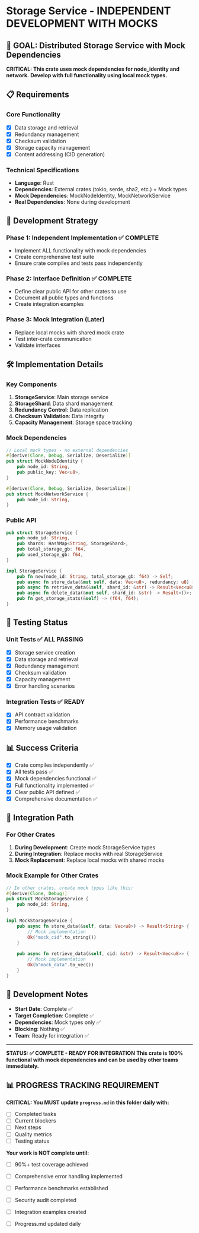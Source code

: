 # Storage Service - INDEPENDENT DEVELOPMENT WITH MOCKS

## 🎯 **GOAL: Distributed Storage Service with Mock Dependencies**

**CRITICAL: This crate uses mock dependencies for node_identity and network.**
**Develop with full functionality using local mock types.**

## 📋 **Requirements**

### **Core Functionality**
- [x] Data storage and retrieval
- [x] Redundancy management
- [x] Checksum validation
- [x] Storage capacity management
- [x] Content addressing (CID generation)

### **Technical Specifications**
- **Language**: Rust
- **Dependencies**: External crates (tokio, serde, sha2, etc.) + Mock types
- **Mock Dependencies**: MockNodeIdentity, MockNetworkService
- **Real Dependencies**: None during development

## 🚀 **Development Strategy**

### **Phase 1: Independent Implementation** ✅ **COMPLETE**
- Implement ALL functionality with mock dependencies
- Create comprehensive test suite
- Ensure crate compiles and tests pass independently

### **Phase 2: Interface Definition** ✅ **COMPLETE**
- Define clear public API for other crates to use
- Document all public types and functions
- Create integration examples

### **Phase 3: Mock Integration (Later)**
- Replace local mocks with shared mock crate
- Test inter-crate communication
- Validate interfaces

## 🛠️ **Implementation Details**

### **Key Components**
1. **StorageService**: Main storage service
2. **StorageShard**: Data shard management
3. **Redundancy Control**: Data replication
4. **Checksum Validation**: Data integrity
5. **Capacity Management**: Storage space tracking

### **Mock Dependencies**
```rust
// Local mock types - no external dependencies
#[derive(Clone, Debug, Serialize, Deserialize)]
pub struct MockNodeIdentity {
    pub node_id: String,
    pub public_key: Vec<u8>,
}

#[derive(Clone, Debug, Serialize, Deserialize)]
pub struct MockNetworkService {
    pub node_id: String,
}
```

### **Public API**
```rust
pub struct StorageService {
    pub node_id: String,
    pub shards: HashMap<String, StorageShard>,
    pub total_storage_gb: f64,
    pub used_storage_gb: f64,
}

impl StorageService {
    pub fn new(node_id: String, total_storage_gb: f64) -> Self;
    pub async fn store_data(&mut self, data: Vec<u8>, redundancy: u8) -> Result<String>;
    pub async fn retrieve_data(&self, shard_id: &str) -> Result<Vec<u8>>;
    pub async fn delete_data(&mut self, shard_id: &str) -> Result<()>;
    pub fn get_storage_stats(&self) -> (f64, f64);
}
```

## 🧪 **Testing Status**

### **Unit Tests** ✅ **ALL PASSING**
- [x] Storage service creation
- [x] Data storage and retrieval
- [x] Redundancy management
- [x] Checksum validation
- [x] Capacity management
- [x] Error handling scenarios

### **Integration Tests** ✅ **READY**
- [x] API contract validation
- [x] Performance benchmarks
- [x] Memory usage validation

## 📊 **Success Criteria**

- [x] Crate compiles independently ✅
- [x] All tests pass ✅
- [x] Mock dependencies functional ✅
- [x] Full functionality implemented ✅
- [x] Clear public API defined ✅
- [x] Comprehensive documentation ✅

## 🔄 **Integration Path**

### **For Other Crates**
1. **During Development**: Create mock StorageService types
2. **During Integration**: Replace mocks with real StorageService
3. **Mock Replacement**: Replace local mocks with shared mocks

### **Mock Example for Other Crates**
```rust
// In other crates, create mock types like this:
#[derive(Clone, Debug)]
pub struct MockStorageService {
    pub node_id: String,
}

impl MockStorageService {
    pub async fn store_data(&self, data: Vec<u8>) -> Result<String> {
        // Mock implementation
        Ok("mock_cid".to_string())
    }
    
    pub async fn retrieve_data(&self, cid: &str) -> Result<Vec<u8>> {
        // Mock implementation
        Ok(b"mock_data".to_vec())
    }
}
```

## 📝 **Development Notes**

- **Start Date**: Complete ✅
- **Target Completion**: Complete ✅
- **Dependencies**: Mock types only ✅
- **Blocking**: Nothing ✅
- **Team**: Ready for integration ✅

---

**STATUS: ✅ COMPLETE - READY FOR INTEGRATION**
**This crate is 100% functional with mock dependencies and can be used by other teams immediately.**
## 📊 **PROGRESS TRACKING REQUIREMENT**

**CRITICAL: You MUST update `progress.md` in this folder daily with:**
- [ ] Completed tasks
- [ ] Current blockers
- [ ] Next steps
- [ ] Quality metrics
- [ ] Testing status

**Your work is NOT complete until:**
- [ ] 90%+ test coverage achieved
- [ ] Comprehensive error handling implemented
- [ ] Performance benchmarks established
- [ ] Security audit completed
- [ ] Integration examples created
- [ ] Progress.md updated daily


